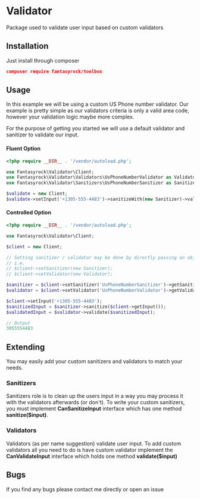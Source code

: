 # Validator

Package used to validate user input based on custom validators

## Installation

Just install through composer
```json
composer require fantasyrock/toolbox
```

## Usage
In this example we will be using a custom US Phone number validator. Our example is pretty simple
as our validators criteria is only a valid area code, however your validation logic maybe 
more complex.

For the purpose of getting you started we will use a default validator and sanitizer to validate our input.

#### Fluent Option
```php
<?php require __DIR__ . '/vendor/autoload.php';

use Fantasyrock\Validator\Client;
use Fantasyrock\Validator\Validators\UsPhoneNumberValidator as Validator;
use Fantasyrock\Validator\Sanitizers\UsPhoneNumberSanitizer as Sanitizer;

$validate = new Client;
$validate->setInput('+1305-555-4483')->sanitizeWith(new Sanitizer)->validateWith(new Validator);
```

#### Controlled Option
```php
<?php require __DIR__ . '/vendor/autoload.php';

use Fantasyrock\Validator\Client;

$client = new Client;

// Setting sanitizer / validator may be done by directly passing an object as well
// i.e.
// $client->setSanitizer(new Sanitizer);
// $client->setValidator(new Validator);

$sanitizer = $client->setSanitizer('UsPhoneNumberSanitizer')->getSanitizer();
$validator = $client->setValidator('UsPhoneNumberValidator')->getValidator();

$client->setInput('+1305-555-4483');
$sanitizedInput = $sanitizer->sanitize($client->getInput());
$validatedInput = $validator->validate($sanitizedInput);
```

```php
// Output
3055554483
```

## Extending
You may easily add your custom sanitizers and validators to match your needs.

### Sanitizers
Sanitizers role is to clean up the users input in a way you may process it with the validators afterwards (or don't).
To write your custom sanitizers, you must implement **CanSanitizeInput** interface which has one method **sanitize($input)**.

### Validators
Validators (as per name suggestion) validate user input. To add custom validators all you need to do is
have custom validator implement the **CanValidateInput** interface which holds one method **validate($input)**

## Bugs
If you find any bugs please contact me directly or open an issue